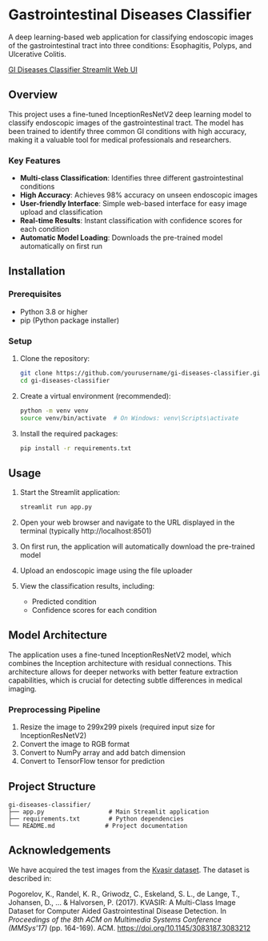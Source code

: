 # Gastrointestinal Diseases Classifier

A deep learning-based web application for classifying endoscopic images of the gastrointestinal tract into three conditions: Esophagitis, Polyps, and Ulcerative Colitis.

[GI Diseases Classifier Streamlit Web UI](https://gidiseaseclassifier.streamlit.app/)

## Overview

This project uses a fine-tuned InceptionResNetV2 deep learning model to classify endoscopic images of the gastrointestinal tract. The model has been trained to identify three common GI conditions with high accuracy, making it a valuable tool for medical professionals and researchers.

### Key Features

- **Multi-class Classification**: Identifies three different gastrointestinal conditions
- **High Accuracy**: Achieves 98% accuracy on unseen endoscopic images
- **User-friendly Interface**: Simple web-based interface for easy image upload and classification
- **Real-time Results**: Instant classification with confidence scores for each condition
- **Automatic Model Loading**: Downloads the pre-trained model automatically on first run

## Installation

### Prerequisites

- Python 3.8 or higher
- pip (Python package installer)

### Setup

1. Clone the repository:
   ```bash
   git clone https://github.com/yourusername/gi-diseases-classifier.git
   cd gi-diseases-classifier
   ```

2. Create a virtual environment (recommended):
   ```bash
   python -m venv venv
   source venv/bin/activate  # On Windows: venv\Scripts\activate
   ```

3. Install the required packages:
   ```bash
   pip install -r requirements.txt
   ```

## Usage

1. Start the Streamlit application:
   ```bash
   streamlit run app.py
   ```

2. Open your web browser and navigate to the URL displayed in the terminal (typically http://localhost:8501)

3. On first run, the application will automatically download the pre-trained model

4. Upload an endoscopic image using the file uploader

5. View the classification results, including:
   - Predicted condition
   - Confidence scores for each condition

## Model Architecture

The application uses a fine-tuned InceptionResNetV2 model, which combines the Inception architecture with residual connections. This architecture allows for deeper networks with better feature extraction capabilities, which is crucial for detecting subtle differences in medical imaging.

### Preprocessing Pipeline

1. Resize the image to 299x299 pixels (required input size for InceptionResNetV2)
2. Convert the image to RGB format
3. Convert to NumPy array and add batch dimension
4. Convert to TensorFlow tensor for prediction

## Project Structure

```
gi-diseases-classifier/
├── app.py                  # Main Streamlit application
├── requirements.txt        # Python dependencies
└── README.md              # Project documentation
```

## Acknowledgements

We have acquired the test images from the [Kvasir dataset](https://datasets.simula.no/kvasir/). The dataset is described in:

Pogorelov, K., Randel, K. R., Griwodz, C., Eskeland, S. L., de Lange, T., Johansen, D., ... & Halvorsen, P. (2017). KVASIR: A Multi-Class Image Dataset for Computer Aided Gastrointestinal Disease Detection. In *Proceedings of the 8th ACM on Multimedia Systems Conference (MMSys'17)* (pp. 164-169). ACM. https://doi.org/10.1145/3083187.3083212